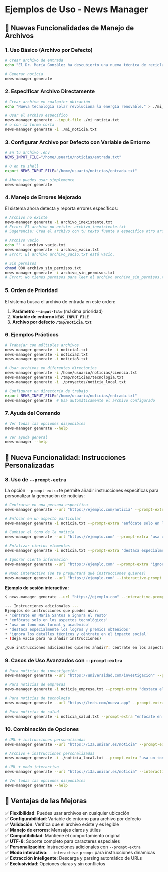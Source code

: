 # Ejemplos de Uso - News Manager

## 🎯 **Nuevas Funcionalidades de Manejo de Archivos**

### 1. **Uso Básico (Archivo por Defecto)**

```bash
# Crear archivo de entrada
echo "El Dr. María González ha descubierto una nueva técnica de reciclaje de plásticos." > /tmp/noticia.txt

# Generar noticia
news-manager generate
```

### 2. **Especificar Archivo Directamente**

```bash
# Crear archivo en cualquier ubicación
echo "Nueva tecnología solar revoluciona la energía renovable." > ./mi_noticia.txt

# Usar el archivo específico
news-manager generate --input-file ./mi_noticia.txt
# o con la forma corta
news-manager generate -i ./mi_noticia.txt
```

### 3. **Configurar Archivo por Defecto con Variable de Entorno**

```bash
# En tu archivo .env
NEWS_INPUT_FILE="/home/usuario/noticias/entrada.txt"

# O en tu shell
export NEWS_INPUT_FILE="/home/usuario/noticias/entrada.txt"

# Ahora puedes usar simplemente
news-manager generate
```

### 4. **Manejo de Errores Mejorado**

El sistema ahora detecta y reporta errores específicos:

```bash
# Archivo no existe
news-manager generate -i archivo_inexistente.txt
# Error: El archivo no existe: archivo_inexistente.txt
# Sugerencia: Crea el archivo con tu texto fuente o especifica otro archivo con --input-file

# Archivo vacío
echo "" > archivo_vacio.txt
news-manager generate -i archivo_vacio.txt
# Error: El archivo archivo_vacio.txt está vacío.

# Sin permisos
chmod 000 archivo_sin_permisos.txt
news-manager generate -i archivo_sin_permisos.txt
# Error: No tienes permisos para leer el archivo archivo_sin_permisos.txt
```

### 5. **Orden de Prioridad**

El sistema busca el archivo de entrada en este orden:

1. **Parámetro `--input-file`** (máxima prioridad)
2. **Variable de entorno `NEWS_INPUT_FILE`**
3. **Archivo por defecto `/tmp/noticia.txt`**

### 6. **Ejemplos Prácticos**

```bash
# Trabajar con múltiples archivos
news-manager generate -i noticia1.txt
news-manager generate -i noticia2.txt
news-manager generate -i noticia3.txt

# Usar archivos en diferentes directorios
news-manager generate -i /home/usuario/noticias/ciencia.txt
news-manager generate -i /tmp/noticias/tecnologia.txt
news-manager generate -i ./proyectos/noticia_local.txt

# Configurar un directorio de trabajo
export NEWS_INPUT_FILE="/home/usuario/noticias/entrada.txt"
news-manager generate  # Usa automáticamente el archivo configurado
```

### 7. **Ayuda del Comando**

```bash
# Ver todas las opciones disponibles
news-manager generate --help

# Ver ayuda general
news-manager --help
```

## 🎯 **Nueva Funcionalidad: Instrucciones Personalizadas**

### 8. **Uso de `--prompt-extra`**

La opción `--prompt-extra` te permite añadir instrucciones específicas para personalizar la generación de noticias:

```bash
# Centrarse en una persona específica
news-manager generate --url "https://ejemplo.com/noticia" --prompt-extra "céntrate en María Santos e ignora el resto"

# Enfocar en un aspecto particular
news-manager generate -i noticia.txt --prompt-extra "enfócate solo en los aspectos tecnológicos"

# Cambiar el tono de la noticia
news-manager generate --url "https://ejemplo.com" --prompt-extra "usa un tono más formal y académico"

# Enfatizar ciertos elementos
news-manager generate -i noticia.txt --prompt-extra "destaca especialmente los logros y premios obtenidos"

# Ignorar cierta información
news-manager generate --url "https://ejemplo.com" --prompt-extra "ignora los detalles técnicos y céntrate en el impacto social"

# Modo interactivo (se te preguntará qué instrucciones quieres)
news-manager generate --url "https://ejemplo.com" --interactive-prompt
```

**Ejemplo de sesión interactiva:**
```bash
$ news-manager generate --url "https://ejemplo.com" --interactive-prompt

--- Instrucciones adicionales ---
Ejemplos de instrucciones que puedes usar:
• 'céntrate en María Santos e ignora el resto'
• 'enfócate solo en los aspectos tecnológicos'
• 'usa un tono más formal y académico'
• 'destaca especialmente los logros y premios obtenidos'
• 'ignora los detalles técnicos y céntrate en el impacto social'
• (deja vacío para no añadir instrucciones)

¿Qué instrucciones adicionales quieres añadir?: céntrate en los aspectos de investigación
```

### 9. **Casos de Uso Avanzados con `--prompt-extra`**

```bash
# Para noticias de investigación
news-manager generate --url "https://universidad.com/investigacion" --prompt-extra "enfócate en la metodología y los resultados principales"

# Para noticias de empresas
news-manager generate -i noticia_empresa.txt --prompt-extra "destaca el impacto económico y las oportunidades de empleo"

# Para noticias de tecnología
news-manager generate --url "https://tech.com/nueva-app" --prompt-extra "explica las ventajas para el usuario final de forma clara"

# Para noticias de salud
news-manager generate -i noticia_salud.txt --prompt-extra "enfócate en los beneficios para la salud pública y la prevención"
```

### 10. **Combinación de Opciones**

```bash
# URL + instrucciones personalizadas
news-manager generate --url "https://i3a.unizar.es/noticia" --prompt-extra "céntrate en los investigadores jóvenes y sus logros"

# Archivo + instrucciones personalizadas
news-manager generate -i ./noticia_local.txt --prompt-extra "usa un tono más cercano y local"

# URL + modo interactivo
news-manager generate --url "https://i3a.unizar.es/noticia" --interactive-prompt

# Ver todas las opciones disponibles
news-manager generate --help
```

## 🔧 **Ventajas de las Mejoras**

✅ **Flexibilidad**: Puedes usar archivos en cualquier ubicación  
✅ **Configurabilidad**: Variable de entorno para archivo por defecto  
✅ **Validación**: Verifica que el archivo existe y es legible  
✅ **Manejo de errores**: Mensajes claros y útiles  
✅ **Compatibilidad**: Mantiene el comportamiento original  
✅ **UTF-8**: Soporte completo para caracteres especiales  
✅ **Personalización**: Instrucciones adicionales con `--prompt-extra`  
✅ **Modo interactivo**: `--interactive-prompt` para instrucciones dinámicas  
✅ **Extracción inteligente**: Descarga y parsing automático de URLs  
✅ **Exclusividad**: Opciones claras y sin conflictos